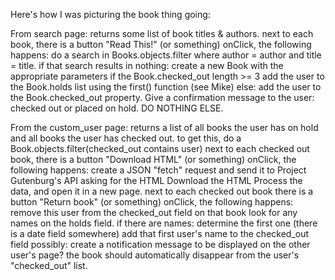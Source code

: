 Here's how I was picturing the book thing going:

From search page:
    returns some list of book titles & authors.
    next to each book, there is a button "Read This!" (or something)
    onClick, the following happens:
        do a search in Books.objects.filter where author = author and title = title.
        if that search results in nothing:
            create a new Book with the appropriate parameters
        if the Book.checked_out length >= 3
            add the user to the Book.holds list using the first() function (see Mike)
        else:
            add the user to the Book.checked_out property.
        Give a confirmation message to the user: checked out or placed on hold.
        DO NOTHING ELSE.

        

From the custom_user page:
    returns a list of all books the user has on hold and all books the user has checked out.
        to get this, do a Book.objects.filter(checked_out contains user)
    next to each checked out book, there is a button "Download HTML" (or something)
    onClick, the following happens:
        create a JSON "fetch" request and send it to Project Gutenburg's API asking for the HTML
        Download the HTML
        Process the data, and open it in a new page.
    next to each checked out book there is a button "Return book" (or something)
    onClick, the following happens:
        remove this user from the checked_out field on that book
        look for any names on the holds field.
        if there are names:
            determine the first one (there is a date field somewhere)
            add that first user's name to the checked_out field
            possibly: create a notification message to be displayed on the other user's page?
        the book should automatically disappear from the user's "checked_out" list.
    